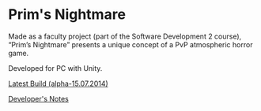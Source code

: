 # Prim's Nightmare

Made as a faculty project (part of the Software Development 2 course), “Prim’s Nightmare” presents a unique concept of a PvP atmospheric horror game. 

Developed for PC with Unity.

[Latest Build (alpha-15.07.2014)](http://www.mediafire.com/download/np4svy8j9wucnq0/alpha-15072014.rar)

[Developer's Notes](https://drive.google.com/uc?export=download&id=0B5tArUSImnLhRU9lSzdQVDFjRDg)
